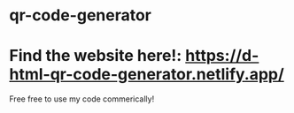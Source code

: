 # qr-code-generator
# Find the website here!: https://d-html-qr-code-generator.netlify.app/
Free free to use my code commerically! 
